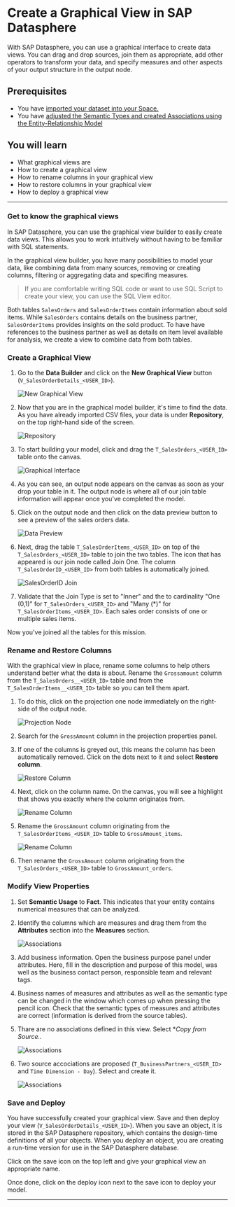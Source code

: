 
# Create a Graphical View in SAP Datasphere
With SAP Datasphere, you can use a graphical interface to create data views. You can drag and drop sources, join them as appropriate, add other operators to transform your data, and specify measures and other aspects of your output structure in the output node.

## Prerequisites
 - You have [imported your dataset into your Space.](https://github.com/SAP-samples/hda-cross-pm-samples/blob/main/tutorials/partner-workshop-content/dsp_modeling_1-import-dataset/dsp_modeling_1-import-dataset.md)
- You have [adjusted the Semantic Types and created Associations using the Entity-Relationship Model](https://github.com/SAP-samples/hda-cross-pm-samples/blob/main/tutorials/partner-workshop-content/dsp_modeling_2-create-relationships/dsp_modeling_2-create-relationships.md)


## You will learn
  - What graphical views are
  - How to create a graphical view
  - How to rename columns in your graphical view
  - How to restore columns in your graphical view
  - How to deploy a graphical view

---

### Get to know the graphical views


In SAP Datasphere, you can use the graphical view builder to easily create data views. This allows you to work intuitively without having to be familiar with SQL statements.

In the graphical view builder, you have many possibilities to model your data, like combining data from many sources, removing or creating columns, filtering or aggregating data and specifing measures. 

>If you are comfortable writing SQL code or want to use SQL Script to create your view, you can use the SQL View editor.

Both tables `SalesOrders` and `SalesOrderItems` contain information about sold items. While `SalesOrders` contains details on the business partner, `SalesOrderItems` provides insights on the sold product. To have have references to the business partner as well as details on item level available for analysis, we create a view to combine data from both tables.

### Create a Graphical View


1.	Go to the **Data Builder** and click on the **New Graphical View** button (`V_SalesOrderDetails_<USER_ID>`).

    ![New Graphical View](./images-dsp_modeling_3-create-graphical-view/DS_Create_GraphicalView.png)

2.	Now that you are in the graphical model builder, it's time to find the data. As you have already imported CSV files, your data is under **Repository**, on the top right-hand side of the screen.

    ![Repository](./images-dsp_modeling_3-create-graphical-view/DS_Repository.png)

3.	To start building your model, click and drag the `T_SalesOrders_<USER_ID>` table onto the canvas.

    ![Graphical Interface](./images-dsp_modeling_3-create-graphical-view/DS_GV_SalesOrders.png)

4.	As you can see, an output node appears on the canvas as soon as your drop your table in it. The output node is where all of our join table information will appear once you've completed the model.
5.	Click on the output node and then click on the data preview button to see a preview of the sales orders data.

    ![Data Preview](./images-dsp_modeling_3-create-graphical-view/DS_DataPreview.png)

6.	Next, drag the table `T_SalesOrderItems_<USER_ID>` on top of the `T_SalesOrders_<USER_ID>` table to join the two tables. The icon that has appeared is our join node called Join One. The column `T_SalesOrderID_<USER_ID>` from both tables is automatically joined.

    ![SalesOrderID Join](./images-dsp_modeling_3-create-graphical-view/DS_Join.png)

7. Validate that the Join Type is set to "Inner" and the to cardinality "One (0,1)" for `T_SalesOrders_<USER_ID>` and "Many (*)" for `T_SalesOrderItems_<USER_ID>`. Each sales order consists of one or multiple sales items.


Now you've joined all the tables for this mission.


### Rename and Restore Columns

With the graphical view in place, rename some columns to help others understand better what the data is about. Rename the `Grossamount` column from the `T_SalesOrders__<USER_ID>` table and from the `T_SalesOrderItems__<USER_ID>` table so you can tell them apart.

1.	To do this, click on the projection one node immediately on the right-side of the output node.

    ![Projection Node](./images-dsp_modeling_3-create-graphical-view/DS_Projection.png)

2.	Search for the `GrossAmount` column in the projection properties panel.

3.	If one of the columns is greyed out, this means the column has been automatically removed. Click on the dots next to it and select **Restore column**.

    ![Restore Column](./images-dsp_modeling_3-create-graphical-view/DS_GrossAmount.png)

4.	Next, click on the column name. On the canvas, you will see a highlight that shows you exactly where the column originates from.

     ![Rename Column](./images-dsp_modeling_3-create-graphical-view/DS_Lineage_SOI.png)

5.	Rename the `GrossAmount` column originating from the `T_SalesOrderItems_<USER_ID>` table to `GrossAmount_items`.

    ![Rename Column](./images-dsp_modeling_3-create-graphical-view/DS_RenameColumn.png)

6. Then rename the `GrossAmount` column originating from the `T_SalesOrders_<USER_ID>` table to `GrossAmount_orders`.

### Modify View Properties
1. Set **Semantic Usage** to **Fact**. This indicates that your entity contains numerical measures that can be analyzed.

2. Identify the columns which are measures and drag them from the **Attributes** section into the **Measures** section. 

    ![Associations](./images-dsp_modeling_3-create-graphical-view/DS_Measures_View.png)

3. Add business information.
Open the business purpose panel under attributes. Here, fill in the description and purpose of this model, was well as the business contact person, responsible team and relevant tags.

4. Business names of measures and attributes as well as the semantic type can be changed in the window which comes up when pressing the pencil icon. Check that the semantic types of measures and attributes are correct (information is derived from the source tables).

5. Thare are no associations defined in this view. Select **Copy from Source..*

    ![Associations](./images-dsp_modeling_3-create-graphical-view/DS_CopyFromSourceI.png) 

6. Two source accociations are proposed (`T_BusinessPartners_<USER_ID>` and `Time Dimension - Day`). Select and create it. 

    ![Associations](./images-dsp_modeling_3-create-graphical-view/DS_CopyFromSource2.png) 


### Save and Deploy

You have successfully created your graphical view. Save and then deploy your view (`V_SalesOrderDetails_<USER_ID>`). When you save an object, it is stored in the SAP Datasphere repository, which contains the design-time definitions of all your objects. When you deploy an object, you are creating a run-time version for use in the SAP Datasphere database.

Click on the save icon on the top left and give your graphical view an appropriate name.

Once done, click on the deploy icon next to the save icon to deploy your model.




---
